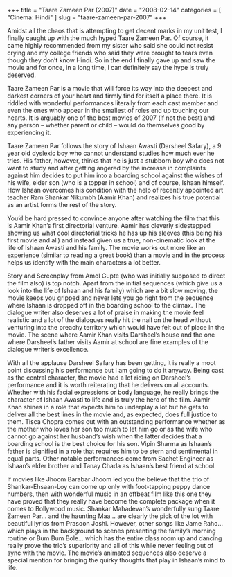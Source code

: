 +++
title = "Taare Zameen Par (2007)"
date = "2008-02-14"
categories = [
  "Cinema: Hindi"
]
slug = "taare-zameen-par-2007"
+++

Amidst all the chaos that is attempting to get decent marks in my unit test, I finally caught up with the much hyped Taare Zameen Par. Of course, it came highly recommended from my sister who said she could not resist crying and my college friends who said they were brought to tears even though they don’t know Hindi. So in the end I finally gave up and saw the movie and for once, in a long time, I can definitely say the hype is truly deserved.

Taare Zameen Par is a movie that will force its way into the deepest and darkest corners of your heart and firmly find for itself a place there. It is riddled with wonderful performances literally from each cast member and even the ones who appear in the smallest of roles end up touching our hearts. It is arguably one of the best movies of 2007 (if not the best) and any person – whether parent or child – would do themselves good by experiencing it.

Taare Zameen Par follows the story of Ishaan Awasti (Darsheel Safary), a 9 year old dyslexic boy who cannot understand studies how much ever he tries. His father, however, thinks that he is just a stubborn boy who does not want to study and after getting angered by the increase in complaints against him decides to put him into a boarding school against the wishes of his wife, elder son (who is a topper in school) and of course, Ishaan himself. How Ishaan overcomes his condition with the help of recently appointed art teacher Ram Shankar Nikumbh (Aamir Khan) and realizes his true potential as an artist forms the rest of the story.

You’d be hard pressed to convince anyone after watching the film that this is Aamir Khan’s first directorial venture. Aamir has cleverly sidestepped showing us what cool directorial tricks he has up his sleeves (this being his first movie and all) and instead given us a true, non-cinematic look at the life of Ishaan Awasti and his family. The movie works out more like an experience (similar to reading a great book) than a movie and in the process helps us identify with the main characters a lot better.

Story and Screenplay from Amol Gupte (who was initially supposed to direct the film also) is top notch. Apart from the initial sequences (which give us a look into the life of Ishaan and his family) which are a bit slow moving, the movie keeps you gripped and never lets you go right from the sequence where Ishaan is dropped off in the boarding school to the climax. The dialogue writer also deserves a lot of praise in making the movie feel realistic and a lot of the dialogues really hit the nail on the head without venturing into the preachy territory which would have felt out of place in the movie. The scene where Aamir Khan visits Darsheel’s house and the one where Darsheel’s father visits Aamir at school are fine examples of the dialogue writer’s excellence.

With all the applause Darsheel Safary has been getting, it is really a moot point discussing his performance but I am going to do it anyway. Being cast as the central character, the movie had a lot riding on Darsheel’s performance and it is worth reiterating that he delivers on all accounts. Whether with his facial expressions or body language, he really brings the character of Ishaan Awasti to life and is truly the hero of the film. Aamir Khan shines in a role that expects him to underplay a lot but he gets to deliver all the best lines in the movie and, as expected, does full justice to them. Tisca Chopra comes out with an outstanding performance whether as the mother who loves her son too much to let him go or as the wife who cannot go against her husband’s wish when the latter decides that a boarding school is the best choice for his son. Vipin Sharma as Ishaan’s father is dignified in a role that requires him to be stern and sentimental in equal parts. Other notable performances come from Sachet Engineer as Ishaan’s elder brother and Tanay Chada as Ishaan’s best friend at school.

If movies like Jhoom Barabar Jhoom led you the believe that the trio of Shankar-Ehsaan-Loy can come up only with foot-tapping peppy dance numbers, then with wonderful music in an offbeat film like this one they have proved that they really have become the complete package when it comes to Bollywood music. Shankar Mahadevan’s wonderfully sung Taare Zameen Par… and the haunting Maa… are clearly the pick of the lot with beautiful lyrics from Prasoon Joshi. However, other songs like Jame Raho… which plays in the background to scenes presenting the family’s morning routine or Bum Bum Bole... which has the entire class room up and dancing really prove the trio’s superiority and all of this while never feeling out of sync with the movie. The movie’s animated sequences also deserve a special mention for bringing the quirky thoughts that play in Ishaan’s mind to life.
